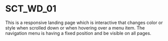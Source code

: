 # SCT_WD_01
This is a responsive landing page which is interactive that changes color or style when scrolled down or when hovering over a menu item. The navigation menu is having a fixed position and be visible on all pages.
